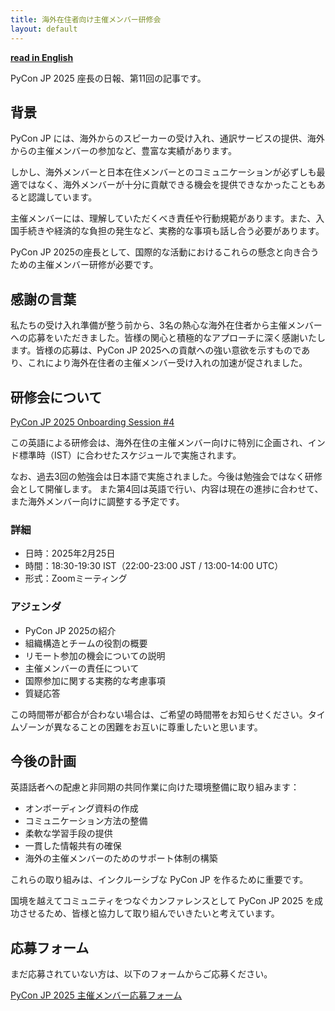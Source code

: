 ```yaml
---
title: 海外在住者向け主催メンバー研修会
layout: default
---
```


[**read in English**](https://pyconjp-2025-chair.nishimotz.com/2025/02/16/english-onboarding.html)

PyCon JP 2025 座長の日報、第11回の記事です。

## 背景

PyCon JP には、海外からのスピーカーの受け入れ、通訳サービスの提供、海外からの主催メンバーの参加など、豊富な実績があります。

しかし、海外メンバーと日本在住メンバーとのコミュニケーションが必ずしも最適ではなく、海外メンバーが十分に貢献できる機会を提供できなかったこともあると認識しています。

主催メンバーには、理解していただくべき責任や行動規範があります。また、入国手続きや経済的な負担の発生など、実務的な事項も話し合う必要があります。

PyCon JP 2025の座長として、国際的な活動におけるこれらの懸念と向き合うための主催メンバー研修が必要です。

## 感謝の言葉

私たちの受け入れ準備が整う前から、3名の熱心な海外在住者から主催メンバーへの応募をいただきました。皆様の関心と積極的なアプローチに深く感謝いたします。皆様の応募は、PyCon JP 2025への貢献への強い意欲を示すものであり、これにより海外在住者の主催メンバー受け入れの加速が促されました。

## 研修会について

[PyCon JP 2025 Onboarding Session #4](https://pyconjp-staff.connpass.com/event/346270/)

この英語による研修会は、海外在住の主催メンバー向けに特別に企画され、インド標準時（IST）に合わせたスケジュールで実施されます。

なお、過去3回の勉強会は日本語で実施されました。今後は勉強会ではなく研修会として開催します。
また第4回は英語で行い、内容は現在の進捗に合わせて、また海外メンバー向けに調整する予定です。

### 詳細

- 日時：2025年2月25日
- 時間：18:30-19:30 IST（22:00-23:00 JST / 13:00-14:00 UTC）
- 形式：Zoomミーティング

### アジェンダ

- PyCon JP 2025の紹介
- 組織構造とチームの役割の概要
- リモート参加の機会についての説明
- 主催メンバーの責任について
- 国際参加に関する実務的な考慮事項
- 質疑応答

この時間帯が都合が合わない場合は、ご希望の時間帯をお知らせください。タイムゾーンが異なることの困難をお互いに尊重したいと思います。

## 今後の計画

英語話者への配慮と非同期の共同作業に向けた環境整備に取り組みます：

- オンボーディング資料の作成
- コミュニケーション方法の整備
- 柔軟な学習手段の提供
- 一貫した情報共有の確保
- 海外の主催メンバーのためのサポート体制の構築

これらの取り組みは、インクルーシブな PyCon JP を作るために重要です。

国境を越えてコミュニティをつなぐカンファレンスとして PyCon JP 2025 を成功させるため、皆様と協力して取り組んでいきたいと考えています。

## 応募フォーム

まだ応募されていない方は、以下のフォームからご応募ください。

[PyCon JP 2025 主催メンバー応募フォーム](https://forms.gle/7irqYKhZVj7AY7LfA)
